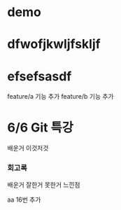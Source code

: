 # demo
# dfwofjkwljfskljf
# efsefsasdf

feature/a 기능 추가
feature/b 기능 추가
# 6/6 Git 특강
배운거 이것저것

### 회고록
배운거
잘한거
못한거
느낀점

aa 16번 추가